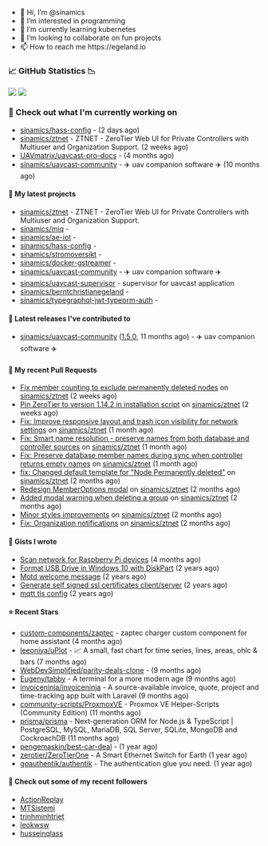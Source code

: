 <p align="center">
  <ul>
    <li>👋 Hi, I’m @sinamics</li>
    <li>👀 I’m interested in programming</li>
    <li>🌱 I’m currently learning kubernetes</li>
    <li>💞️ I’m looking to collaborate on fun projects</li>
    <li>📫 How to reach me https://egeland.io</li>
  </ul>
</p>

### 📈 GitHub Statistics 📉
<img align="center" src="https://githubreadme.egeland.io/?username=sinamics&show_icons=true&theme=ayu-mirage" />
<img align="center" src="https://githubreadme.egeland.io/top-langs/?username=sinamics&theme=ayu-mirage&layout=compact" />

### 👷 Check out what I'm currently working on

- [sinamics/hass-config](https://github.com/sinamics/hass-config) -  (2 days ago)
- [sinamics/ztnet](https://github.com/sinamics/ztnet) - ZTNET - ZeroTier Web UI for Private Controllers with Multiuser and Organization Support. (2 weeks ago)
- [UAVmatrix/uavcast-pro-docs](https://github.com/UAVmatrix/uavcast-pro-docs) -  (4 months ago)
- [sinamics/uavcast-community](https://github.com/sinamics/uavcast-community) - ✈️ uav companion software ✈️ (10 months ago)

#### 🌱 My latest projects

- [sinamics/ztnet](https://github.com/sinamics/ztnet) - ZTNET - ZeroTier Web UI for Private Controllers with Multiuser and Organization Support.
- [sinamics/miq](https://github.com/sinamics/miq) - 
- [sinamics/ae-iot](https://github.com/sinamics/ae-iot) - 
- [sinamics/hass-config](https://github.com/sinamics/hass-config) - 
- [sinamics/stromoversikt](https://github.com/sinamics/stromoversikt) - 
- [sinamics/docker-gstreamer](https://github.com/sinamics/docker-gstreamer) - 
- [sinamics/uavcast-community](https://github.com/sinamics/uavcast-community) - ✈️ uav companion software ✈️
- [sinamics/uavcast-supervisor](https://github.com/sinamics/uavcast-supervisor) - supervisor for uavcast application
- [sinamics/berntchristianegeland](https://github.com/sinamics/berntchristianegeland) - 
- [sinamics/typegraphql-jwt-typeorm-auth](https://github.com/sinamics/typegraphql-jwt-typeorm-auth) - 

#### 🔭 Latest releases I've contributed to

- [sinamics/uavcast-community](https://github.com/sinamics/uavcast-community) ([1.5.0](https://github.com/sinamics/uavcast-community/releases/tag/1.5.0), 11 months ago) - ✈️ uav companion software ✈️

#### 🔨 My recent Pull Requests

- [Fix member counting to exclude permanently deleted nodes](https://github.com/sinamics/ztnet/pull/749) on [sinamics/ztnet](https://github.com/sinamics/ztnet) (2 weeks ago)
- [Pin ZeroTier to version 1.14.2 in installation script](https://github.com/sinamics/ztnet/pull/747) on [sinamics/ztnet](https://github.com/sinamics/ztnet) (2 weeks ago)
- [Fix: Improve responsive layout and trash icon visibility for network settings](https://github.com/sinamics/ztnet/pull/730) on [sinamics/ztnet](https://github.com/sinamics/ztnet) (1 month ago)
- [Fix: Smart name resolution - preserve names from both database and controller sources](https://github.com/sinamics/ztnet/pull/729) on [sinamics/ztnet](https://github.com/sinamics/ztnet) (1 month ago)
- [Fix: Preserve database member names during sync when controller returns empty names](https://github.com/sinamics/ztnet/pull/728) on [sinamics/ztnet](https://github.com/sinamics/ztnet) (1 month ago)
- [fix: Changed default template for &#34;Node Permanently deleted&#34;](https://github.com/sinamics/ztnet/pull/718) on [sinamics/ztnet](https://github.com/sinamics/ztnet) (2 months ago)
- [Redesign MemberOptions modal](https://github.com/sinamics/ztnet/pull/715) on [sinamics/ztnet](https://github.com/sinamics/ztnet) (2 months ago)
- [Added modal warning when deleting a group](https://github.com/sinamics/ztnet/pull/713) on [sinamics/ztnet](https://github.com/sinamics/ztnet) (2 months ago)
- [Minor styles improvements](https://github.com/sinamics/ztnet/pull/712) on [sinamics/ztnet](https://github.com/sinamics/ztnet) (2 months ago)
- [Fix: Organization notifications](https://github.com/sinamics/ztnet/pull/709) on [sinamics/ztnet](https://github.com/sinamics/ztnet) (2 months ago)

#### 📓 Gists I wrote

- [Scan network for Raspberry Pi devices](https://gist.github.com/b35f3b09a2446889008801648efe9e9c) (4 months ago)
- [Format USB Drive in Windows 10 with DiskPart](https://gist.github.com/8aa001b3dbe040e07917665b6a8f59c4) (2 years ago)
- [Motd welcome message](https://gist.github.com/d1f96f39b797ccb2eba6e8bd539510bc) (2 years ago)
- [Generate self signed ssl certificates client/server](https://gist.github.com/4ecdb293851b7018a715f4186ffa1e79) (2 years ago)
- [mqtt tls config](https://gist.github.com/20d325a3d7d8d9db4c657737f93aac99) (2 years ago)

#### ⭐ Recent Stars

- [custom-components/zaptec](https://github.com/custom-components/zaptec) - zaptec charger custom component for home assistant (4 months ago)
- [leeoniya/uPlot](https://github.com/leeoniya/uPlot) - 📈 A small, fast chart for time series, lines, areas, ohlc &amp; bars (7 months ago)
- [WebDevSimplified/parity-deals-clone](https://github.com/WebDevSimplified/parity-deals-clone) -  (9 months ago)
- [Eugeny/tabby](https://github.com/Eugeny/tabby) - A terminal for a more modern age (9 months ago)
- [invoiceninja/invoiceninja](https://github.com/invoiceninja/invoiceninja) - A source-available invoice, quote, project and time-tracking app built with Laravel (9 months ago)
- [community-scripts/ProxmoxVE](https://github.com/community-scripts/ProxmoxVE) - Proxmox VE Helper-Scripts (Community Edition)  (11 months ago)
- [prisma/prisma](https://github.com/prisma/prisma) - Next-generation ORM for Node.js &amp; TypeScript | PostgreSQL, MySQL, MariaDB, SQL Server, SQLite, MongoDB and CockroachDB (11 months ago)
- [pengemaskin/best-car-deal](https://github.com/pengemaskin/best-car-deal) -  (1 year ago)
- [zerotier/ZeroTierOne](https://github.com/zerotier/ZeroTierOne) - A Smart Ethernet Switch for Earth (1 year ago)
- [goauthentik/authentik](https://github.com/goauthentik/authentik) - The authentication glue you need. (1 year ago)

#### 👯 Check out some of my recent followers

- [ActionReplay](https://github.com/ActionReplay)
- [MTSistemi](https://github.com/MTSistemi)
- [trinhminhtriet](https://github.com/trinhminhtriet)
- [leokwsw](https://github.com/leokwsw)
- [husseinqlass](https://github.com/husseinqlass)
